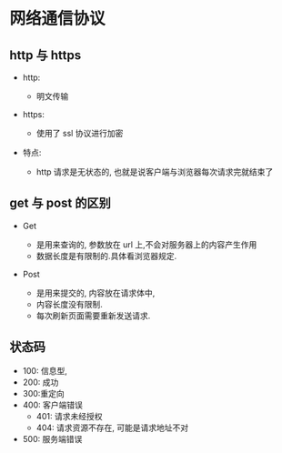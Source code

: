 # 网络通信协议

## http 与 https

-   http:
    -   明文传输
-   https:

    -   使用了 ssl 协议进行加密

-   特点:
    -   http 请求是无状态的, 也就是说客户端与浏览器每次请求完就结束了

## get 与 post 的区别

-   Get

    -   是用来查询的, 参数放在 url 上,不会对服务器上的内容产生作用
    -   数据长度是有限制的.具体看浏览器规定.

-   Post
    -   是用来提交的, 内容放在请求体中,
    -   内容长度没有限制.
    -   每次刷新页面需要重新发送请求.

## 状态码

-   100: 信息型,
-   200: 成功
-   300:重定向
-   400: 客户端错误
    -   401: 请求未经授权
    -   404: 请求资源不存在, 可能是请求地址不对
-   500: 服务端错误
